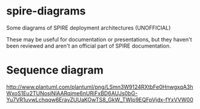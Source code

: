 # spire-diagrams
Some diagrams of SPIRE deployment architectures (UNOFFICIAL)

These may be useful for documentation or presentations, but they haven't been reviewed and aren't an official part of SPIRE documentation.

# Sequence diagram

http://www.plantuml.com/plantuml/png/LSmn3W9124RXtbFe0HnwgxqA3hWxoS1Eu2TUNosjNlAARqjme6nURiFxBD6AUJs0bG-Yu7VR1uvwLchqqw6ErayZUUaKOwTS8_GkW_TWIp9EQFpVjdx-fYxVVW00
